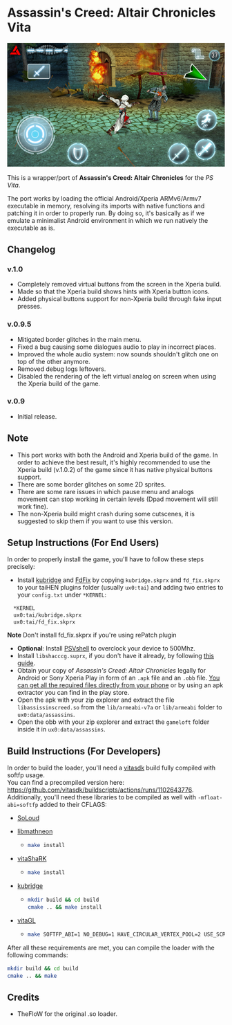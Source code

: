# Assassin's Creed: Altair Chronicles Vita

<p align="center"><img src="./screenshots/game.png"></p>

This is a wrapper/port of <b>Assassin's Creed: Altair Chronicles</b> for the *PS Vita*.

The port works by loading the official Android/Xperia ARMv6/Armv7 executable in memory, resolving its imports with native functions and patching it in order to properly run.
By doing so, it's basically as if we emulate a minimalist Android environment in which we run natively the executable as is.

## Changelog

### v.1.0

- Completely removed virtual buttons from the screen in the Xperia build.
- Made so that the Xperia build shows hints with Xperia button icons.
- Added physical buttons support for non-Xperia build through fake input presses.

### v.0.9.5

- Mitigated border glitches in the main menu.
- Fixed a bug causing some dialogues audio to play in incorrect places.
- Improved the whole audio system: now sounds shouldn't glitch one on top of the other anymore.
- Removed debug logs leftovers.
- Disabled the rendering of the left virtual analog on screen when using the Xperia build of the game.

### v.0.9

- Initial release.

## Note

- This port works with both the Android and Xperia build of the game. In order to achieve the best result, it's highly recommended to use the Xperia build (v.1.0.2) of the game since it has native physical buttons support.
- There are some border glitches on some 2D sprites.
- There are some rare issues in which pause menu and analogs movement can stop working in certain levels (Dpad movement will still work fine).
- The non-Xperia build might crash during some cutscenes, it is suggested to skip them if you want to use this version.

## Setup Instructions (For End Users)

In order to properly install the game, you'll have to follow these steps precisely:

- Install [kubridge](https://github.com/TheOfficialFloW/kubridge/releases/) and [FdFix](https://github.com/TheOfficialFloW/FdFix/releases/) by copying `kubridge.skprx` and `fd_fix.skprx` to your taiHEN plugins folder (usually `ux0:tai`) and adding two entries to your `config.txt` under `*KERNEL`:
  
```
  *KERNEL
  ux0:tai/kubridge.skprx
  ux0:tai/fd_fix.skprx
```

**Note** Don't install fd_fix.skprx if you're using rePatch plugin

- **Optional**: Install [PSVshell](https://github.com/Electry/PSVshell/releases) to overclock your device to 500Mhz.
- Install `libshacccg.suprx`, if you don't have it already, by following [this guide](https://samilops2.gitbook.io/vita-troubleshooting-guide/shader-compiler/extract-libshacccg.suprx).
- Obtain your copy of *Assassin's Creed: Altair Chronicles* legally for Android or Sony Xperia Play in form of an `.apk` file and an `.obb` file. [You can get all the required files directly from your phone](https://stackoverflow.com/questions/11012976/how-do-i-get-the-apk-of-an-installed-app-without-root-access) or by using an apk extractor you can find in the play store.
- Open the apk with your zip explorer and extract the file `libassissinscreed.so` from the `lib/armeabi-v7a` or `lib/armeabi` folder to `ux0:data/assassins`. 
- Open the obb with your zip explorer and extract the `gameloft` folder inside it in `ux0:data/assassins`.

## Build Instructions (For Developers)

In order to build the loader, you'll need a [vitasdk](https://github.com/vitasdk) build fully compiled with softfp usage.  
You can find a precompiled version here: https://github.com/vitasdk/buildscripts/actions/runs/1102643776.  
Additionally, you'll need these libraries to be compiled as well with `-mfloat-abi=softfp` added to their CFLAGS:

- [SoLoud](https://github.com/vitasdk/packages/blob/master/soloud/VITABUILD)

- [libmathneon](https://github.com/Rinnegatamante/math-neon)

  - ```bash
    make install
    ```

- [vitaShaRK](https://github.com/Rinnegatamante/vitaShaRK)

  - ```bash
    make install
    ```

- [kubridge](https://github.com/TheOfficialFloW/kubridge)

  - ```bash
    mkdir build && cd build
    cmake .. && make install
    ```

- [vitaGL](https://github.com/Rinnegatamante/vitaGL)

  - ````bash
    make SOFTFP_ABI=1 NO_DEBUG=1 HAVE_CIRCULAR_VERTEX_POOL=2 USE_SCRATCH_MEM=1 DRAW_SPEEDHACK=2 PHYCONT_ON_DEMAND=1 install
    ````

After all these requirements are met, you can compile the loader with the following commands:

```bash
mkdir build && cd build
cmake .. && make
```

## Credits

- TheFloW for the original .so loader.
